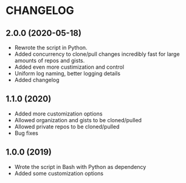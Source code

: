 # CHANGELOG

## 2.0.0 (2020-05-18)

* Rewrote the script in Python.
* Added concurrency to clone/pull changes incredibly fast for large amounts of repos and gists.
* Added even more custimization and control
* Uniform log naming, better logging details
* Added changelog

## 1.1.0 (2020)

* Added more customization options
* Allowed organization and gists to be cloned/pulled
* Allowed private repos to be cloned/pulled
* Bug fixes

## 1.0.0 (2019)

* Wrote the script in Bash with Python as dependency
* Added some customization options
